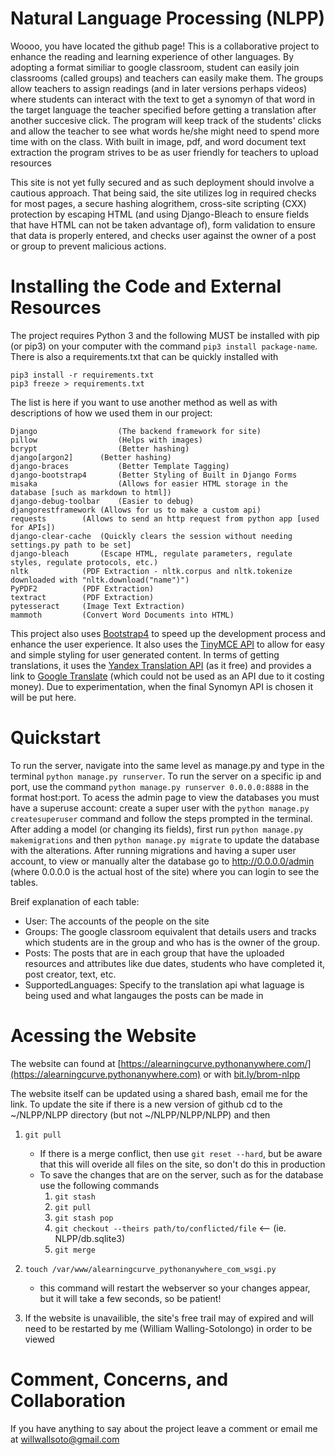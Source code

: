 # Natural Language Processing (NLPP)
Woooo, you have located the github page! This is a collaborative project to enhance the reading and learning experience of other languages. By adopting a format similiar to google classroom, student can easily join classrooms (called groups) and teachers can easily make them. The groups allow teachers to assign readings (and in later versions perhaps videos) where students can interact with the text to get a synomyn of that word in the target language the teacher specified before getting a translation after another succesive click. The program will keep track of the students' clicks and allow the teacher to see what words he/she might need to spend more time with on the class. With built in image, pdf, and word document text extraction the program strives to be as user friendly for teachers to upload resources

This site is not yet fully secured and as such deployment should involve a cautious approach. That being said, the site utilizes log in required checks for most pages, a secure hashing alogrithem, cross-site scripting (CXX) protection by escaping HTML (and using Django-Bleach to ensure fields that have HTML can not be taken advantage of), form validation to ensure that data is properly entered, and checks user against the owner of a post or group to prevent malicious actions.

# Installing the Code and External Resources
The project requires Python 3 and the following MUST be installed with pip (or pip3) on your computer 
with the command `pip3 install package-name`. There is also a requirements.txt that can be quickly installed with 
```
pip3 install -r requirements.txt 
pip3 freeze > requirements.txt
```
The list is here if you want to use another method as well as with descriptions of how we used them in our project:
```
Django                  (The backend framework for site)
pillow                  (Helps with images)
bcrypt                  (Better hashing)
django[argon2]		(Better hashing)
django-braces           (Better Template Tagging)
django-bootstrap4       (Better Styling of Built in Django Forms
misaka                  (Allows for easier HTML storage in the database [such as markdown to html])
django-debug-toolbar    (Easier to debug)
djangorestframework	(Allows for us to make a custom api)
requests		(Allows to send an http request from python app [used for APIs])
django-clear-cache	(Quickly clears the session without needing settings.py path to be set]
django-bleach 		(Escape HTML, regulate parameters, regulate styles, regulate protocols, etc.) 
nltk			(PDF Extraction - nltk.corpus and nltk.tokenize downloaded with "nltk.download("name")")
PyPDF2			(PDF Extraction)
textract		(PDF Extraction)
pytesseract		(Image Text Extraction)
mammoth			(Convert Word Documents into HTML)
```
This project also uses [Bootstrap4](https://getbootstrap.com/) to speed up the development process and enhance the user experience. It also uses the [TinyMCE API](https://www.tiny.cloud/docs/) to allow for easy and simple styling for user generated content. In terms of getting translations, it uses the [Yandex Translation API](https://tech.yandex.com/translate/) (as it free) and provides a link to [Google Translate](https://translate.google.com/) (which could not be used as an API due to it costing money). Due to experimentation, when the final Synomyn API is chosen it will be put here.

 # Quickstart
 To run the server, navigate into the same level as manage.py and type in the terminal `python manage.py runserver`. To run the server on a specific ip and port, use the command `python manage.py runserver 0.0.0.0:8888` in the format host:port. To acess the admin page to view the databases you must have a superuse account: create a super user with the `python manage.py createsuperuser` command and follow the steps prompted in the terminal. After adding a model (or changing its fields), first run `python manage.py makemigrations` and then `python manage.py migrate` to update the database with the alterations. After running migrations and having a super user account, to view or manually alter the database go to http://0.0.0.0/admin (where 0.0.0.0 is the actual host of the site) where you can login to see the tables.

Breif explanation of each table:
 * User: The accounts of the people on the site
 * Groups: The google classroom equivalent that details users and tracks which students are in the group and who has is the owner of the group.
 * Posts: The posts that are in each group that have the uploaded resources and attributes like due dates, students who have completed it, post creator, text, etc.
 * SupportedLanguages: Specify to the translation api what laguage is being used and what langauges the posts can be made in

 
# Acessing the Website
The website can found at [https://alearningcurve.pythonanywhere.com/](https://alearningcurve.pythonanywhere.com) or with [bit.ly/brom-nlpp](https://bit.ly/brom-nlpp)

The website itself can be updated using a shared bash, email me for the link.
To update the site if there is a new version of github cd to the ~/NLPP/NLPP directory (but not ~/NLPP/NLPP/NLPP) and then
1. `git pull`
	* If there is a merge conflict, then use `git reset --hard`, but be aware that this will overide all files on the site, so don't do this in production
	* To save the changes that are on the server, such as for the database use the following commands
		1. `git stash`
		2. `git pull`
		3. `git stash pop`
		4. `git checkout --theirs path/to/conflicted/file` <— (ie. NLPP/db.sqlite3)
		5. `git merge`

2. `touch /var/www/alearningcurve_pythonanywhere_com_wsgi.py`     
	* this command will restart the webserver so your changes appear, but it will take a few seconds, so be patient!
	
3. If the website is unavailible, the site's free trail may of expired and will need to be restarted by me (William Walling-Sotolongo) in order to be viewed

# Comment, Concerns, and Collaboration
If you have anything to say about the project leave a comment or email me at willwallsoto@gmail.com

